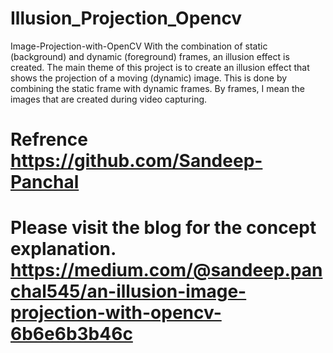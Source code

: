 # Illusion_Projection_Opencv
Image-Projection-with-OpenCV With the combination of static (background) and dynamic (foreground) frames, an illusion effect is created.  The main theme of this project is to create an illusion effect that shows the projection of a moving (dynamic) image. This is done by combining the static frame with dynamic frames. By frames, I mean the images that are created during video capturing.  

# Refrence https://github.com/Sandeep-Panchal
# Please visit the blog for the concept explanation. https://medium.com/@sandeep.panchal545/an-illusion-image-projection-with-opencv-6b6e6b3b46c
